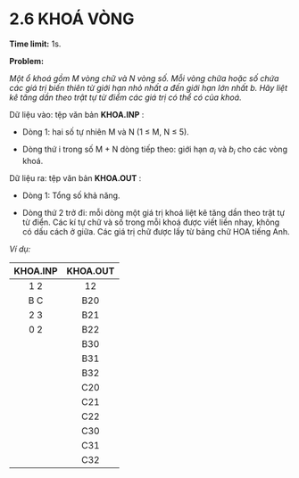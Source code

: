 # 2.6 KHOÁ VÒNG

**Time limit:** 1s.

**Problem:**

*Một ổ khoá gồm M vòng chữ và N vòng số. Mỗi vòng chữa hoặc số chứa các giá trị biến thiên từ giới hạn nhỏ nhất a đến giới hạn lớn nhất b. Hãy liệt kê tăng dần theo trật tự từ điểm các giá trị có thể có của khoá.*

Dữ liệu vào: tệp văn bản **KHOA.INP** :

- Dòng 1: hai số tự nhiên M và N (1 $\leq$ M, N $\leq$ 5).

- Dòng thứ i trong số M + N dòng tiếp theo: giới hạn $a_i$ và $b_i$ cho các vòng khoá.

Dữ liệu ra: tệp văn bản **KHOA.OUT** :
 
 - Dòng 1: Tổng số khả năng.

 - Dòng thứ 2 trở đi: mỗi dòng một giá trị khoá liệt kê tăng dần theo trật tự từ điển. Các kí tự chữ và số trong mỗi khoá được viết liền nhay, không có dấu cách ở giữa. Các giá trị chữ được lấy từ bảng chữ HOA tiếng Anh.

 *Ví dụ:*

|KHOA.INP|KHOA.OUT|
|:----:|:---:|
|1 2|12|
|B C|B20|
|2 3|B21|
|0 2|B22|
||B30|
||B31|
||B32|
||C20|
||C21|
||C22|
||C30|
||C31|
||C32|

#